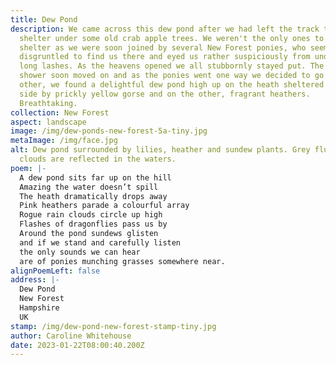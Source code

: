 ```yaml
---
title: Dew Pond
description: We came across this dew pond after we had left the track to take
  shelter under some old crab apple trees. We weren't the only ones to seek
  shelter as we were soon joined by several New Forest ponies, who seemed a bit
  disgruntled to find us there and eyed us rather suspiciously from under their
  long lashes. As the heavens opened we all stubbornly stayed put. The rain
  shower soon moved on and as the ponies went one way we decided to go the
  other, we found a delightful dew pond high up on the heath sheltered on one
  side by prickly yellow gorse and on the other, fragrant heathers.
  Breathtaking.
collection: New Forest
aspect: landscape
image: /img/dew-ponds-new-forest-5a-tiny.jpg
metaImage: /img/face.jpg
alt: Dew pond surrounded by lilies, heather and sundew plants. Grey fluffy rain
  clouds are reflected in the waters.
poem: |-
  A dew pond sits far up on the hill
  Amazing the water doesn’t spill
  The heath dramatically drops away
  Pink heathers parade a colourful array
  Rogue rain clouds circle up high
  Flashes of dragonflies pass us by
  Around the pond sundews glisten
  and if we stand and carefully listen
  the only sounds we can hear 
  are of ponies munching grasses somewhere near.
alignPoemLeft: false
address: |-
  Dew Pond
  New Forest
  Hampshire
  UK
stamp: /img/dew-pond-new-forest-stamp-tiny.jpg
author: Caroline Whitehouse
date: 2023-01-22T08:00:40.200Z
---
```

